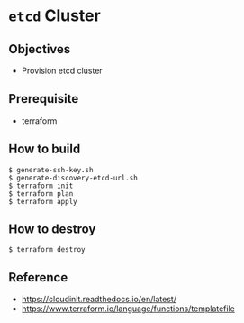 # `etcd` Cluster

## Objectives
- Provision etcd cluster

## Prerequisite
- terraform


## How to build
```
$ generate-ssh-key.sh
$ generate-discovery-etcd-url.sh
$ terraform init
$ terraform plan
$ terraform apply
```

## How to destroy
```
$ terraform destroy
```


## Reference
- https://cloudinit.readthedocs.io/en/latest/
- https://www.terraform.io/language/functions/templatefile
